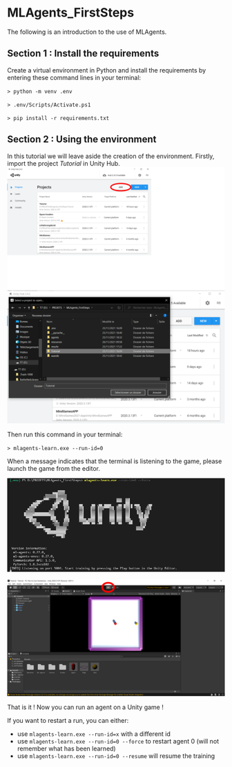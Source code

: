 # MLAgents_FirstSteps

The following is an introduction to the use of MLAgents.

## Section 1 : Install the requirements

Create a virtual environment in Python and install the requirements by entering these command lines in your terminal:

``> python -m venv .env``

``> .env/Scripts/Activate.ps1``

``> pip install -r requirements.txt``

## Section 2 : Using the environment

In this tutorial we will leave aside the creation of the environment.
Firstly, import the project *Tutorial* in Unity Hub.
![](/resources/1.png)
![](/resources/2.png)

Then run this command in your terminal:

``> mlagents-learn.exe --run-id=0``

When a message indicates that the terminal is listening to the game, please launch the game from the editor.

![](/resources/3.png)

![](/resources/4.png)

That is it ! Now you can run an agent on a Unity game !

If you want to restart a run, you can either:
* use ``mlagents-learn.exe --run-id=x`` with a different id
* use ``mlagents-learn.exe --run-id=0 --force`` to restart agent 0 (will not remember what has been learned)
* use ``mlagents-learn.exe --run-id=0 --resume`` will resume the training